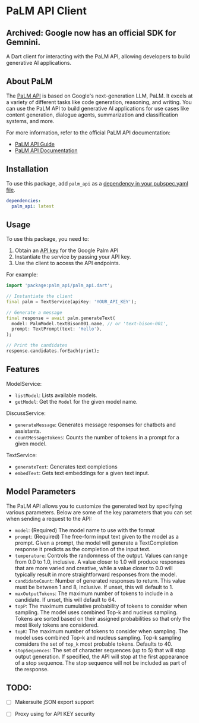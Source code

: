 # PaLM API Client


## Archived: Google now has an official SDK for Gemnini.


A Dart client for interacting with the PaLM API, allowing developers to build generative AI applications.

## About PaLM

The [PaLM API](https://developers.generativeai.google) is based on Google's next-generation LLM, PaLM. It excels at a variety of different tasks like code generation, reasoning, and writing. You can use the PaLM API to build generative AI applications for use cases like content generation, dialogue agents, summarization and classification systems, and more.

For more information, refer to the official PaLM API documentation:

- [PaLM API Guide](https://developers.generativeai.google/guide/palm_api_overview)
- [PaLM API Documentation](https://developers.generativeai.google/api)

## Installation

To use this package, add `palm_api` as a [dependency in your pubspec.yaml file](https://flutter.dev/docs/development/packages-and-plugins/using-packages).

```yaml
dependencies:
  palm_api: latest
```

## Usage

To use this package, you need to:

1. Obtain an [API key](https://developers.generativeai.google/tutorials/setup) for the Google Palm API 
2. Instantiate the service by passing your API key.
3. Use the client to access the API endpoints.

For example:

```dart
import 'package:palm_api/palm_api.dart';

// Instantiate the client
final palm = TextService(apiKey: 'YOUR_API_KEY');

// Generate a message 
final response = await palm.generateText(
  model: PalmModel.textBison001.name, // or 'text-bison-001',
  prompt: TextPrompt(text: 'Hello'), 
);

// Print the candidates
response.candidates.forEach(print);
```

## Features

ModelService:

- `listModel`: Lists available models.  
- `getModel`: Get the `Model` for the given model name.  

DiscussService:

- `generateMessage`: Generates message responses for chatbots and assistants.
- `countMessageTokens`: Counts the number of tokens in a prompt for a given model.

TextService:  

- `generateText`: Generates text completions
- `embedText`: Gets text embeddings for a given text input.

## Model Parameters

The PaLM API allows you to customize the generated text by specifying various parameters. Below are some of the key parameters that you can set when sending a request to the API:

- `model`: (Required) The model name to use with the format
- `prompt`: (Required) The free-form input text given to the model as a prompt. Given a prompt, the model will generate a TextCompletion response it predicts as the completion of the input text.
- `temperature`: Controls the randomness of the output. Values can range from 0.0 to 1.0, inclusive. A value closer to 1.0 will produce responses that are more varied and creative, while a value closer to 0.0 will typically result in more straightforward responses from the model.
- `candidateCount`: Number of generated responses to return. This value must be between 1 and 8, inclusive. If unset, this will default to 1.
- `maxOutputTokens`: The maximum number of tokens to include in a candidate. If unset, this will default to 64.
- `topP`: The maximum cumulative probability of tokens to consider when sampling. The model uses combined Top-k and nucleus sampling. Tokens are sorted based on their assigned probabilities so that only the most likely tokens are considered.
- `topK`: The maximum number of tokens to consider when sampling. The model uses combined Top-k and nucleus sampling. Top-k sampling considers the set of `top_k` most probable tokens. Defaults to 40.
- `stopSequences`: The set of character sequences (up to 5) that will stop output generation. If specified, the API will stop at the first appearance of a stop sequence. The stop sequence will not be included as part of the response.

## TODO:
- [ ] Makersuite jSON export support
- [ ] Proxy using for API KEY security

